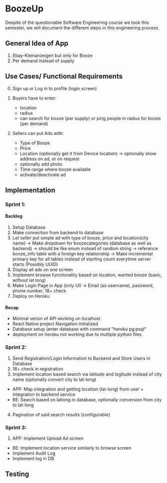 # BoozeUp
Despite of the questionable Software Engineering course we took this semester, we will document the different steps in this engineering process.

## General Idea of App
1. Ebay-Kleinanzeigen but only for Booze
2. Per demand instead of supply

## Use Cases/ Functional Requirements

0. Sign up or Log in to profile (login screen)
1. Buyers have to enter:
    - location
    - radius
    - can search for booze (per supply) or ping people in radius for booze (per demand)

4. Sellers can put Ads with:
    - Type of Booze
    - Price
    - Location (optionally get it from Device location)
    -> optionally show address on ad, or on request
    - optionally add photo
    - Time range where booze available
    - activate/deactivate ad

## Implementation

### Sprint 1:
#### Backlog
1. Setup Database
2. Make connection from backend to database
3. Let *seller* put simple ad with type of booze, price and location(city name)
-> Make dropdown for boozecategories (database as well as backend) -> should be like enum instead of random string
-> reference booze_info table with a foreign key relationship
-> Make incremental primary key for all tables instead of starting count everytime server starts (Possibly UUID)
4. Display all ads on one screen
5. Implement browse functionality based on location, wanted booze (basic, without lat long)
6. Make Login Page in App (only UI) -> Email (as username), password, phone number, 18+ check
7. Deploy on Heroku
#### Recap
- Minimal verion of API working on localhost
- React Native project Navigation initialized
- Database setup (enter database with command "heroku pg:psql"
- deployment on heroku not working due to multiple python files
### Sprint 2:
1. Send Registration/Login Information to Backend and Store Users in Database
2. 18+ check in registration
3. Implement location based search via latitude and logitude instead of city name (optionally convert city to lat-long)
- APP: Map integration and getting location (lat-long) from user + integration to backend service
- BE: Search based on latlong in database, optionally conversion from city to lat-long
4. Pagination of said search results (configurable)
### Sprint 3:
1. APP: Implement Upload Ad screen 
- BE: Implement location service similarly to browse screen
- Implement Audit Log
- Implement log in DB
## Testing
